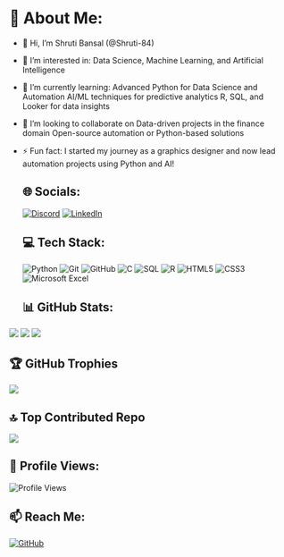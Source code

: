 # 💫 About Me:
- 👋 Hi, I’m Shruti Bansal (@Shruti-84)
- 👀 I’m interested in:
      Data Science, Machine Learning, and Artificial Intelligence
- 🌱 I’m currently learning:
      Advanced Python for Data Science and Automation
      AI/ML techniques for predictive analytics
      R, SQL, and Looker for data insights
- 💞️ I’m looking to collaborate on
      Data-driven projects in the finance domain
      Open-source automation or Python-based solutions
- ⚡ Fun fact: I started my journey as a graphics designer and now lead automation projects using Python and AI!
  
  ## 🌐 Socials:
     [![Discord](https://img.shields.io/badge/Discord-5865F2?logo=discord&logoColor=white)](shrutibansal.84) [![LinkedIn](https://img.shields.io/badge/LinkedIn-0077B5?logo=linkedin&logoColor=white)]([your-linkedin-profile-link](https://www.linkedin.com/in/shruti-bansal-b29727258))

  ## 💻 Tech Stack:
   ![Python](https://img.shields.io/badge/Python-%2314354C.svg?style=flat&logo=python&logoColor=white)      ![Git](https://img.shields.io/badge/Git-%23F05033.svg?style=flat&logo=git&logoColor=white)      ![GitHub](https://img.shields.io/badge/GitHub-%23181717.svg?style=flat&logo=github&logoColor=white)      ![C](https://img.shields.io/badge/C-%2300599C.svg?style=flat&logo=c&logoColor=white)      ![SQL](https://img.shields.io/badge/SQL-%2307405e.svg?style=flat&logo=amazon-dynamodb&logoColor=white)      ![R](https://img.shields.io/badge/R-%23276DC3.svg?style=flat&logo=r&logoColor=white)      ![HTML5](https://img.shields.io/badge/HTML5-%23E34F26.svg?style=flat&logo=html5&logoColor=white)      ![CSS3](https://img.shields.io/badge/CSS3-%231572B6.svg?style=flat&logo=css3&logoColor=white)      ![Microsoft Excel](https://img.shields.io/badge/Microsoft_Excel-%23217346.svg?style=flat&logo=microsoft-excel&logoColor=white)

  ## 📊 GitHub Stats:  

![](https://github-readme-stats.vercel.app/api?username=Shruti-84&theme=radical&hide_border=false&include_all_commits=true&count_private=true)      ![](https://github-readme-streak-stats.herokuapp.com/?user=Shruti-84&theme=radical&hide_border=false)      ![](https://github-readme-stats.vercel.app/api/top-langs/?username=Shruti-84&theme=radical&hide_border=false&include_all_commits=true&count_private=true&layout=compact)  

## 🏆 GitHub Trophies  
![](https://github-profile-trophy.vercel.app/?username=Shruti-84&theme=radical&no-frame=false&no-bg=true&margin-w=4)  

## 🔝 Top Contributed Repo  
![](https://github-contributor-stats.vercel.app/api?username=Shruti-84&limit=1&theme=radical)  

## 👀 Profile Views:
![Profile Views](https://komarev.com/ghpvc/?username=Shruti-84&color=blue&style=flat)


## 📫 Reach Me:  
[![GitHub](https://img.shields.io/badge/GitHub-Shruti-84-%23181717.svg?style=flat&logo=github&logoColor=white)](https://github.com/Shruti-84)  


<!---
Shruti-84/Shruti-84 is a ✨ special ✨ repository because its `README.md` (this file) appears on your GitHub profile.
You can click the Preview link to take a look at your changes.
--->
